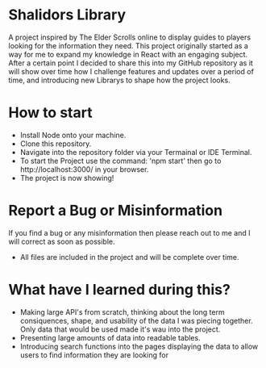 # Shalidors Library

A project inspired by The Elder Scrolls online to display guides to players looking for the information they need.
This project originally started as a way for me to expand my knowledge in React with an engaging subject. After a certain point I decided to share this into my GitHub repository as it will show over time how I challenge features and updates over a period of time, and introducing new Librarys to shape how the project looks.


# How to start

* Install Node onto your machine.
* Clone this repository.
* Navigate into the repository folder via your Termainal or IDE Terminal.
* To start the Project use the command: 'npm start' then go to  http://localhost:3000/ in your browser.
* The project is now showing! 


# Report a Bug or Misinformation

If you find a bug or any misinformation then please reach out to me and I will correct as soon as possible.
* All files are included in the project and will be complete over time.

# What have I learned during this?

* Making large API's from scratch, thinking about the long term consiquences, shape, and usability of the data I was piecing together. Only data that would be used made it's wau into the project.
* Presenting large amounts of data into readable tables.
* Introducing search functions into the pages displaying the data to allow users to find information they are looking for